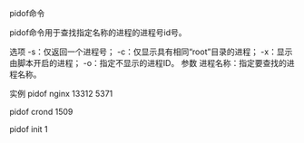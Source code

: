 pidof命令

pidof命令用于查找指定名称的进程的进程号id号。

选项
-s：仅返回一个进程号；
-c：仅显示具有相同“root”目录的进程；
-x：显示由脚本开启的进程；
-o：指定不显示的进程ID。
参数
进程名称：指定要查找的进程名称。

实例
pidof nginx
13312 5371

pidof crond
1509

pidof init
1